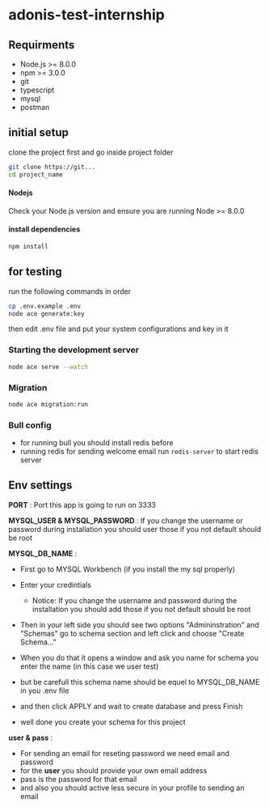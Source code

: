 # adonis-test-internship

## Requirments
  * Node.js >= 8.0.0
  * npm >= 3.0.0
  * git
  * typescript
  * mysql
  * postman

## initial setup

clone the project first and go inside project folder

```bash
git clone https://git...
cd project_name
```

#### Nodejs
Check your Node.js version and ensure you are running Node >= 8.0.0

#### install dependencies

```bash
npm install
```

## for testing

run the following commands in order

```bash
cp .env.example .env
node ace generate:key
```

then edit .env file and put your system configurations and key in it



### Starting the development server

```bash
node ace serve --watch
```

### Migration

```bash
node ace migration:run
```

### Bull config
  - for running bull you should install redis before 
  - running redis for sending welcome email run ```
   redis-server ``` to start redis server
   

## Env settings
**PORT** : Port this app is going to run on 3333

**MYSQL_USER & MYSQL_PASSWORD** : If you change the username or password during installation you should  user those if you not default should be root   

**MYSQL_DB_NAME** : 
 - First go to MYSQL Workbench (if you install the my sql properly)
 - Enter your credintials 
    - Notice: If you change the username and password during the installation you should add those if you not default should be root
 - Then in your left side you should see two options "Admininstration" and "Schemas" go to schema section and left click and choose "Create Schema..."
 
 - When you do that it opens a window and ask you name for schema you enter the name (in this case we user test) 
 - but be carefull this schema name should be equel to MYSQL_DB_NAME in you .env file
 - and then click APPLY and wait to create database and press Finish
 - well done you create your schema for this project

**user  & pass** : 
  - For sending an email for reseting password we need email and password 
  - for the **user** you should provide your own email address 
  - pass is the password for that email 
  - and also you should active less secure in your profile to sending an email
  

